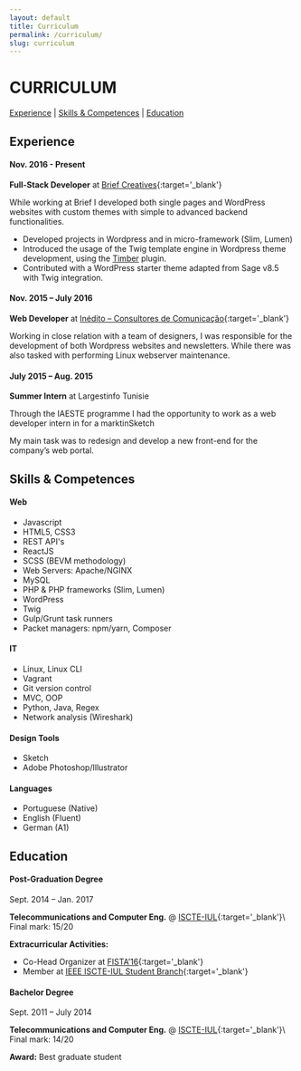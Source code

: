 ```yaml
---
layout: default
title: Curriculum
permalink: /curriculum/
slug: curriculum
---
```


# CURRICULUM

[Experience](#experience) \| [Skills & Competences](#skills--competences) \| [Education](#education)


## Experience

#### Nov. 2016 - Present

**Full-Stack Developer** at [Brief Creatives](https://brief.pt){:target='_blank'}

While working at Brief I developed both single pages and WordPress websites with custom themes with simple to advanced backend functionalities.

* Developed projects in Wordpress and in micro-framework (Slim, Lumen)
* Introduced the usage of the Twig template engine in Wordpress theme development, using the [Timber](https://timber.github.io/docs/) plugin.
* Contributed with a WordPress starter theme adapted from Sage v8.5 with Twig integration.


#### Nov. 2015 – July 2016

**Web Developer** at [Inédito – Consultores de Comunicação](http://inedito.com.pt){:target='_blank'}

Working in close relation with a team of designers, I was responsible for the development of both Wordpress websites and newsletters. While there was also tasked with performing Linux webserver maintenance. 

#### July 2015 – Aug. 2015

**Summer Intern** at Largestinfo Tunisie

Through the IAESTE programme I had the opportunity to work as a web developer intern in for a marktinSketch

My main task was to redesign and develop a new front-end for the company’s web portal.


## Skills & Competences


#### Web
* Javascript
* HTML5, CSS3
* REST API's
* ReactJS
* SCSS (BEVM methodology)
* Web Servers: Apache/NGINX
* MySQL
* PHP & PHP frameworks (Slim, Lumen)
* WordPress
* Twig
* Gulp/Grunt task runners
* Packet managers: npm/yarn, Composer

#### IT
* Linux, Linux CLI
* Vagrant
* Git version control 
* MVC, OOP
* Python, Java, Regex
* Network analysis (Wireshark)

#### Design Tools
* Sketch
* Adobe Photoshop/Illustrator

#### Languages
* Portuguese (Native)
* English (Fluent)
* German (A1)


## Education

#### Post-Graduation Degree

Sept. 2014 – Jan. 2017

**Telecommunications and Computer Eng.** @ [ISCTE-IUL](https://www.iscte-iul.pt/){:target='_blank'}\\
Final mark: 15/20

**Extracurricular Activities:**

* Co-Head Organizer at [FISTA’16](https://fista.iscte-iul.pt/2016/){:target='_blank'}
* Member at [IEEE ISCTE-IUL Student Branch](http://ieee.iscte-iul.pt/){:target='_blank'}

#### Bachelor Degree

Sept. 2011 – July 2014

**Telecommunications and Computer Eng.** @ [ISCTE-IUL](https://www.iscte-iul.pt/){:target='_blank'}\\
Final mark: 14/20

**Award:** Best graduate student
